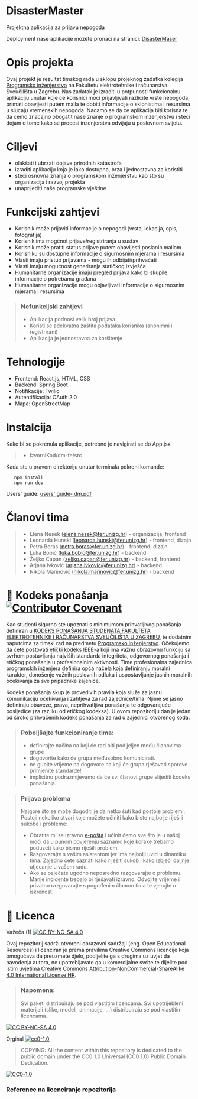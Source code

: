 # DisasterMaster
Projektna aplikacija za prijavu nepogoda


Deployment nase aplikacije mozete pronaci na stranici:          [DisasterMaser](https://disastermaster.onrender.com/)
# Opis projekta
Ovaj projekt je rezultat timskog rada u sklopu projeknog zadatka kolegija [Programsko inženjerstvo](https://www.fer.unizg.hr/predmet/proinz) na Fakultetu elektrotehnike i računarstva Sveučilišta u Zagrebu. 
Nas zadatak je izraditi u potpunosti funkcionalnu aplikaciju unutar koje ce korisnici moci prijavljivati razlicite vrste nepogoda, primati obavijesti putem maila te dobiti informacije o sklonistima i resursima u slucaju vremenskih nepogoda. Nadamo se da ce aplikacija biti korisna te da cemo znacajno obogatit nase znanje o programskom inzenjerstvu i steci dojam o tome kako se procesi inzenjerstva odvijaju u poslovnom svijetu.

# Ciljevi
* olakšati i ubrzati dojave prirodnih katastrofa
* izraditi aplikaciju koja je lako dostupna, brza i jednostavna za koristiti
* steći osnovna znanja o programskom inženjerstvu kao što su organizacija i razvoj projekta
* unaprijediti naše programske vještine


# Funkcijski zahtjevi
* Korisnik može prijaviti informacije o nepogodi (vrsta, lokacija, opis, fotografija)
* Korisnik ima mogćnot prijave/registriranja u sustav
* Korisnik može pratiti status prijave putem obavijesti poslanih mailom
* Korisniku su dostupne informacije o sigurnosnim mjerama i resursima
* Vlasti imaju pristup prijavama - mogu ih odbijati/prihvaćati
* Vlasti imaju mogućnost generiranja statičkog izvješća
* Humanitarne organizacije imaju pregled prijava kako bi skupile informacije o potrebama građana
* Humanitarne organizacije mogu objavljivati informacije o sigurnosnim mjerama i resursima

>### Nefunkcijski zahtjevi
>* Aplikacija podnosi velik broj prijava
>* Koristi se adekvatna zaštita podataka korisnika (anonimni i registrirani)
>* Aplikacija je jednostavna za koršitenje


# Tehnologije
* Frontend: React,js, HTML, CSS
* Backend: Spring Boot
* Notifikacije: Twilio
* Autentifikacija: OAuth 2.0
* Mapa: OpenStreetMap


# Instalcija
Kako bi se pokrenula aplikacije, potrebno je navigirati se do App.jsx 
>* IzvorniKod/dm-fe/src

Kada ste u pravom direktoriju unutar terminala pokreni komande:
```
   npm install
   npm run dev
```

Users' guide: [users' guide- dm.pdf](https://github.com/user-attachments/files/17778611/users.guide-.dm.pdf)

# Članovi tima 
>* Elena Nesek (elena.nesek@fer.unizg.hr) - organizacija, frontend
>* Leonarda Hunski (leonarda.hunski@fer.unizg.hr) - frontend, dizajn
>* Petra Boras (petra.boras@fer.unizg.hr) - frontend, dizajn
>* Luka Bobić (luka.bobic@fer.unizg.hr) - backend
>* Željko Capan (zeljko.capan@fer.unizg.hr) - backend, frontend
>* Arjana Ivković (arjana.ivkovic@fer.unizg.hr) - backend
>* Nikola Marinović (nikola.marinovic@fer.unizg.hr) - backend



# 📝 Kodeks ponašanja [![Contributor Covenant](https://img.shields.io/badge/Contributor%20Covenant-2.1-4baaaa.svg)](CODE_OF_CONDUCT.md)
Kao studenti sigurno ste upoznati s minimumom prihvatljivog ponašanja definiran u [KODEKS PONAŠANJA STUDENATA FAKULTETA ELEKTROTEHNIKE I RAČUNARSTVA SVEUČILIŠTA U ZAGREBU](https://www.fer.hr/_download/repository/Kodeks_ponasanja_studenata_FER-a_procisceni_tekst_2016%5B1%5D.pdf), te dodatnim naputcima za timski rad na predmetu [Programsko inženjerstvo](https://wwww.fer.hr).
Očekujemo da ćete poštovati [etički kodeks IEEE-a](https://www.ieee.org/about/corporate/governance/p7-8.html) koji ima važnu obrazovnu funkciju sa svrhom postavljanja najviših standarda integriteta, odgovornog ponašanja i etičkog ponašanja u profesionalnim aktivnosti. Time profesionalna zajednica programskih inženjera definira opća načela koja definiranju  moralni karakter, donošenje važnih poslovnih odluka i uspostavljanje jasnih moralnih očekivanja za sve pripadnike zajenice.

Kodeks ponašanja skup je provedivih pravila koja služe za jasnu komunikaciju očekivanja i zahtjeva za rad zajednice/tima. Njime se jasno definiraju obaveze, prava, neprihvatljiva ponašanja te  odgovarajuće posljedice (za razliku od etičkog kodeksa). U ovom repozitoriju dan je jedan od široko prihvačenih kodeks ponašanja za rad u zajednici otvorenog koda.
>### Poboljšajte funkcioniranje tima:
>* definirajte načina na koji će rad biti podijeljen među članovima grupe
>* dogovorite kako će grupa međusobno komunicirati.
>* ne gubite vrijeme na dogovore na koji će grupa rješavati sporove primjenite standarde!
>* implicitno podrazmijevamo da će svi članovi grupe slijediti kodeks ponašanja.
 
>###  Prijava problema
>Najgore što se može dogoditi je da netko šuti kad postoje problemi. Postoji nekoliko stvari koje možete učiniti kako biste najbolje riješili sukobe i probleme:
>* Obratite mi se izravno [e-pošta](mailto:vlado.sruk@fer.hr) i  učinit ćemo sve što je u našoj moći da u punom povjerenju saznamo koje korake trebamo poduzeti kako bismo riješili problem.
>* Razgovarajte s vašim asistentom jer ima najbolji uvid u dinamiku tima. Zajedno ćete saznati kako riješiti sukob i kako izbjeći daljnje utjecanje u vašem radu.
>* Ako se osjećate ugodno neposredno razgovarajte o problemu. Manje incidente trebalo bi rješavati izravno. Odvojite vrijeme i privatno razgovarajte s pogođenim članom tima te vjerujte u iskrenost.

# 📝 Licenca
Važeča (1)
[![CC BY-NC-SA 4.0][cc-by-nc-sa-shield]][cc-by-nc-sa]

Ovaj repozitorij sadrži otvoreni obrazovni sadržaji (eng. Open Educational Resources)  i licenciran je prema pravilima Creative Commons licencije koja omogućava da preuzmete djelo, podijelite ga s drugima uz 
uvjet da navođenja autora, ne upotrebljavate ga u komercijalne svrhe te dijelite pod istim uvjetima [Creative Commons Attribution-NonCommercial-ShareAlike 4.0 International License HR][cc-by-nc-sa].
>
> ### Napomena:
>
> Svi paketi distribuiraju se pod vlastitim licencama.
> Svi upotrijebleni materijali  (slike, modeli, animacije, ...) distribuiraju se pod vlastitim licencama.

[![CC BY-NC-SA 4.0][cc-by-nc-sa-image]][cc-by-nc-sa]

[cc-by-nc-sa]: https://creativecommons.org/licenses/by-nc/4.0/deed.hr 
[cc-by-nc-sa-image]: https://licensebuttons.net/l/by-nc-sa/4.0/88x31.png
[cc-by-nc-sa-shield]: https://img.shields.io/badge/License-CC%20BY--NC--SA%204.0-lightgrey.svg

Orginal [![cc0-1.0][cc0-1.0-shield]][cc0-1.0]
>
>COPYING: All the content within this repository is dedicated to the public domain under the CC0 1.0 Universal (CC0 1.0) Public Domain Dedication.
>
[![CC0-1.0][cc0-1.0-image]][cc0-1.0]

[cc0-1.0]: https://creativecommons.org/licenses/by/1.0/deed.en
[cc0-1.0-image]: https://licensebuttons.net/l/by/1.0/88x31.png
[cc0-1.0-shield]: https://img.shields.io/badge/License-CC0--1.0-lightgrey.svg

### Reference na licenciranje repozitorija
